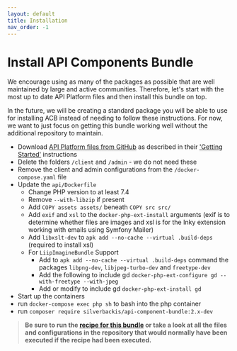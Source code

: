 ```yaml
---
layout: default
title: Installation
nav_order: -1
---
```

# Install API Components Bundle
We encourage using as many of the packages as possible that are well maintained by large and active communities. Therefore, let's start with the most up to date API Platform files and then install this bundle on top.

In the future, we will be creating a standard package you will be able to use for installing ACB instead of needing to follow these instructions. For now, we want to just focus on getting this bundle working well without the additional repository to maintain.

- Download [API Platform files from GitHub](https://github.com/api-platform/api-platform) as described in their ['Getting Started'](https://api-platform.com/docs/core/getting-started/) instructions
- Delete the folders `/client` and `/admin` - we do not need these
- Remove the client and admin configurations from the `/docker-compose.yaml` file
- Update the `api/Dockerfile`
  - Change PHP version to at least 7.4
  - Remove `--with-libzip` if present
  - Add `COPY assets assets/` beneath `COPY src src/`
  - Add `exif` and `xsl` to the `docker-php-ext-install` arguments (exif is to determine whether files are images and xsl is for the Inky extension working with emails using Symfony Mailer)
  - Add `libxslt-dev` to `apk add --no-cache --virtual .build-deps` (required to install xsl)
  - For `LiipImagineBundle` Support
    - Add to `apk add --no-cache --virtual .build-deps` command the packages `libpng-dev`, `libjpeg-turbo-dev` and `freetype-dev`
    - Add the following to include gd `docker-php-ext-configure gd --with-freetype --with-jpeg`
    - Add or modify to include gd `docker-php-ext-install gd`
- Start up the containers
- run `docker-compose exec php sh` to bash into the php container
- run `composer require silverbackis/api-component-bundle:2.x-dev`

> __Be sure to run the [recipe for this bundle](https://github.com/api-platform/api-platform) or take a look at all the files and configurations in the repository that would normally have been executed if the recipe had been executed.__
